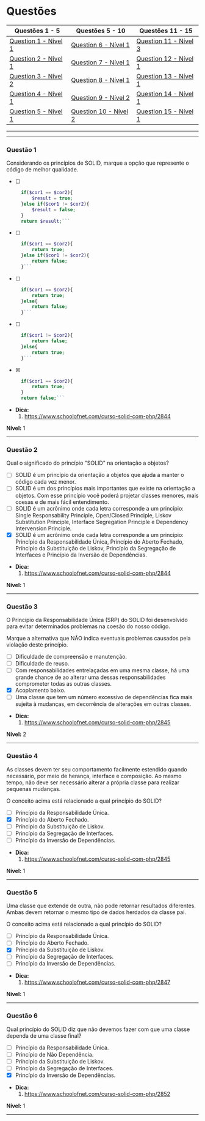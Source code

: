 # Questões

| Questões 1 - 5            | Questões 5 - 10             | Questões 11 - 15            |
|---------------------------|-----------------------------|-----------------------------|
| [Question 1 - Nível 1][1] | [Question 6 - Nível 1][6]   | [Question 11 - Nível 3][11] |
| [Question 2 - Nível 1][2] | [Question 7 - Nível 1][7]   | [Question 12 - Nível 1][12] |
| [Question 3 - Nível 2][3] | [Question 8 - Nível 1][8]   | [Question 13 - Nível 1][13] |
| [Question 4 - Nível 1][4] | [Question 9 - Nível 2][9]   | [Question 14 - Nível 1][14] |
| [Question 5 - Nível 1][5] | [Question 10 - Nível 2][10] | [Question 15 - Nível 1][15] |
                     
***

[1]:#questão-1
[2]:#questão-2
[3]:#questão-3
[4]:#questão-4
[5]:#questão-5
[6]:#questão-6
[7]:#questão-7
[8]:#questão-8
[9]:#questão-9
[10]:#questão-10
[11]:#questão-11
[12]:#questão-12
[13]:#questão-13
[14]:#questão-14
[15]:#questão-15

***

### Questão 1

Considerando os princípios de SOLID, marque a opção que represente o código de melhor qualidade.

- [ ] ```php
    if($cor1 == $cor2){
        $result = true;
    }else if($cor1 != $cor2){
        $result = false;
    }
    return $result;```
- [ ] ```php
    if($cor1 == $cor2){
        return true;
    }else if($cor1 != $cor2){
        return false;
    }```
- [ ] ```php
    if($cor1 == $cor2){
        return true;
    }else{
        return false;
    }```
- [ ] ```php
    if($cor1 != $cor2){
        return false;
    }else{
        return true;
    }```
- [x] ```php
    if($cor1 == $cor2){
        return true;
    }
    return false;```

* **Dica:**
    1. <https://www.schoolofnet.com/curso-solid-com-php/2844>

**Nível:** 1

***

### Questão 2

Qual o significado do princípio "SOLID" na orientação a objetos?

- [ ] SOLID é um princípio da orientação a objetos que ajuda a manter o código cada vez menor.
- [ ] SOLID é um dos princípios mais importantes que existe na orientação a objetos. Com esse princípio você poderá projetar classes menores, mais coesas e de mais fácil entendimento.
- [ ] SOLID é um acrônimo onde cada letra corresponde a um princípio: Single Responsability Principle, Open/Closed Principle, Liskov Substitution Principle, Interface Segregation Principle e Dependency Intervension Principle.
- [x] SOLID é um acrônimo onde cada letra corresponde a um princípio: Princípio da Responsabilidade Única, Princípio do Aberto Fechado, Príncipio da Substituição de Liskov, Princípio da Segregação de Interfaces e Princípio da Inversão de Dependências.

* **Dica:**
    1. <https://www.schoolofnet.com/curso-solid-com-php/2844>

**Nível:** 1

***

### Questão 3 

O Princípio da Responsabilidade Única (SRP) do SOLID foi desenvolvido para evitar determinados problemas na coesão do nosso código. 

Marque a alternativa que NÂO indica eventuais problemas causados pela violação deste princípio.

- [ ] Dificuldade de compreensão e manutenção.
- [ ] Dificuldade de reuso.
- [ ] Com responsabilidades entrelaçadas em uma mesma classe, há uma grande chance de ao alterar uma dessas responsabilidades comprometer todas as outras classes.
- [x] Acoplamento baixo.
- [ ] Uma classe que tem um número excessivo de dependências fica mais sujeita à mudanças, em decorrência de alterações em outras classes.

* **Dica:**
    1. <https://www.schoolofnet.com/curso-solid-com-php/2845> 

**Nível:** 2

***

### Questão 4 

As classes devem ter seu comportamento facilmente estendido quando necessário, por meio de herança, interface e composição. Ao mesmo tempo, não deve ser necessário alterar a própria classe para realizar pequenas mudanças.

O conceito acima está relacionado a qual princípio do SOLID?

- [ ] Princípio da Responsabilidade Única.
- [x] Princípio do Aberto Fechado.
- [ ] Príncipio da Substituição de Liskov.
- [ ] Princípio da Segregação de Interfaces.
- [ ] Princípio da Inversão de Dependências.

* **Dica:**
    1. <https://www.schoolofnet.com/curso-solid-com-php/2845> 

**Nível:** 1

***

### Questão 5

Uma classe que extende de outra, não pode retornar resultados diferentes. Ambas devem retornar o mesmo tipo de dados herdados da classe pai.

O conceito acima está relacionado a qual princípio do SOLID?

- [ ] Princípio da Responsabilidade Única.
- [ ] Princípio do Aberto Fechado.
- [x] Príncipio da Substituição de Liskov.
- [ ] Princípio da Segregação de Interfaces.
- [ ] Princípio da Inversão de Dependências.

* **Dica:**
    1. <https://www.schoolofnet.com/curso-solid-com-php/2847> 

**Nível:** 1

***

### Questão 6 

Qual princípio do SOLID diz que não devemos fazer com que uma classe dependa de uma classe final?

- [ ] Princípio da Responsabilidade Única.
- [ ] Princípio de Não Dependência.
- [ ] Príncipio da Substituição de Liskov.
- [ ] Princípio da Segregação de Interfaces.
- [x] Princípio da Inversão de Dependências.

* **Dica:**
    1. <https://www.schoolofnet.com/curso-solid-com-php/2852> 

**Nível:** 1

***